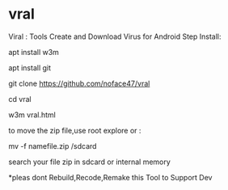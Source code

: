 # vral
Viral : Tools Create and Download Virus for Android
Step Install:

apt install w3m

apt install git

git clone https://github.com/noface47/vral

cd vral

w3m vral.html

to move the zip file,use root explore or :

mv -f namefile.zip /sdcard

search your file zip in sdcard or internal memory

*pleas dont Rebuild,Recode,Remake this Tool to Support Dev
